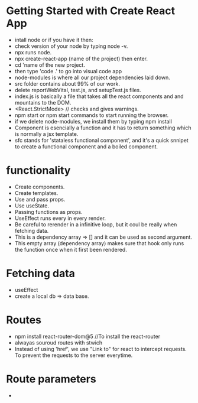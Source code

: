 # Getting Started with Create React App

- intall node or if you have it then:
- check version of your node by typing node -v.
- npx runs node.
- npx create-react-app (name of the project) then enter.
- cd 'name of the new project.
- then type 'code .' to go into visual code app
- node-modules is where all our project dependencies laid down.
- src folder contains about 99% of our work.
- delete reportWebVital, test.js, and setupTest.js files.
- index.js is basically a file that takes all the react components and and mountains to the DOM.
- <React.StrictMode> // checks and gives warnings.
- npm start or npm start commands to start running the browser.
- if we delete node-modules, we install them by typing npm install
- Component is esencially a function and it has to return something which is normally a jsx template.
- sfc stands for 'stataless functional component', and it's a quick snnipet to create a functional component and a boiled component.

# functionality

- Create components.
- Create templates.
- Use and pass props.
- Use useState.
- Passing functions as props.
- UseEffect runs every in every render.
- Be careful to rerender in a infinitive loop, but it coul be really when fetching data.
- This is a dependency array => [] and it can be used as second argument.
- This empty array (dependency array) makes sure that hook only runs the function once when it first been rendered.

# Fetching data

- useEffect
- create a local db => data base.

# Routes
- npm install react-router-dom@5 //To install the react-router
- alwayas souroud routes with stwich
- Instead of using 'href', we use "Link to" for react to intercept requests. To prevent the requests to the server everytime.

# Route parameters
- 

